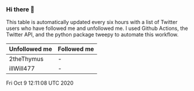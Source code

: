 ### Hi there 👋

This table is automatically updated every six hours with a list of Twitter users who have followed me and unfollowed me. I used Github Actions, the Twitter API, and the python package tweepy to automate this workflow.

| Unfollowed me |  Followed me |
| --- | --- |
|2theThymus|-|
|illWill477|-|
Fri Oct  9 12:11:08 UTC 2020

